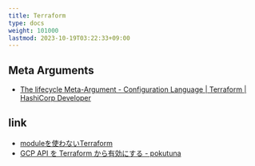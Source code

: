 ```yaml
---
title: Terraform
type: docs
weight: 101000
lastmod: 2023-10-19T03:22:33+09:00
---
```


## Meta Arguments

- [The lifecycle Meta-Argument - Configuration Language | Terraform | HashiCorp Developer](https://developer.hashicorp.com/terraform/language/meta-arguments/lifecycle)

## link

- [moduleを使わないTerraform](https://zenn.dev/smartround_dev/articles/5e20fa7223f0fd)
- [GCP API を Terraform から有効にする - pokutuna](https://scrapbox.io/pokutuna/GCP_API_%E3%82%92_Terraform_%E3%81%8B%E3%82%89%E6%9C%89%E5%8A%B9%E3%81%AB%E3%81%99%E3%82%8B)
